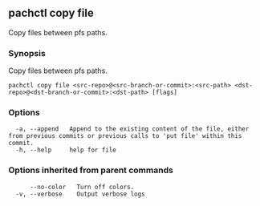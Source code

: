 ## pachctl copy file

Copy files between pfs paths.

### Synopsis

Copy files between pfs paths.

```
pachctl copy file <src-repo>@<src-branch-or-commit>:<src-path> <dst-repo>@<dst-branch-or-commit>:<dst-path> [flags]
```

### Options

```
  -a, --append   Append to the existing content of the file, either from previous commits or previous calls to 'put file' within this commit.
  -h, --help     help for file
```

### Options inherited from parent commands

```
      --no-color   Turn off colors.
  -v, --verbose    Output verbose logs
```

